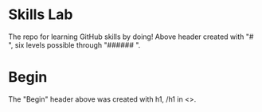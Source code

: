 # Skills Lab
The repo for learning GitHub skills by doing!
Above header created with "# ", six levels possible through "###### ".
<h1>Begin</h1>
The "Begin" header above was created with h1, /h1 in <>.
